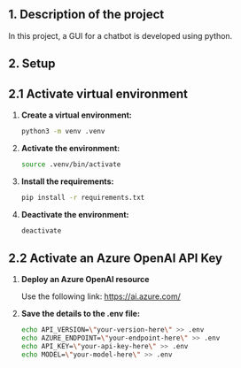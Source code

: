 ## 1. Description of the project

In this project, a GUI for a chatbot is developed using python.

## 2. Setup

## 2.1 Activate virtual environment

1. **Create a virtual environment:**
    ```bash
    python3 -m venv .venv
    ```

2. **Activate the environment:**
    ```bash
    source .venv/bin/activate
    ```

3. **Install the requirements:**
    ```bash
    pip install -r requirements.txt
    ```

4. **Deactivate the environment:**
    ```bash
    deactivate
    ```

## 2.2 Activate an Azure OpenAI API Key
1. **Deploy an Azure OpenAI resource**

    Use the following link: https://ai.azure.com/
2. **Save the details to the .env file:**
    ```bash
    echo API_VERSION=\"your-version-here\" >> .env
    echo AZURE_ENDPOINT=\"your-endpoint-here\" >> .env
    echo API_KEY=\"your-api-key-here\" >> .env
    echo MODEL=\"your-model-here\" >> .env
    ```